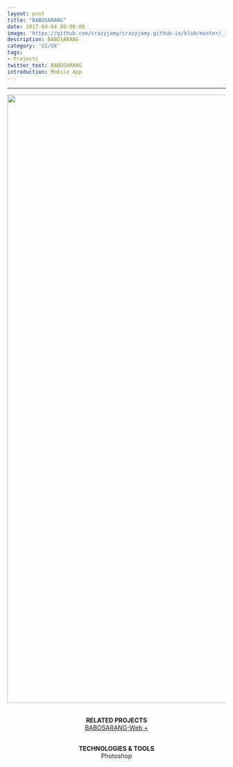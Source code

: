 ```yaml
---
layout: post
title: "BABOSARANG"
date: 2017-04-04 00:00:00
image: 'https://github.com/crazyjamy/crazyjamy.github.io/blob/master/_images/_thumbnail/babosarang-m.png?raw=true'
description: BABOSARANG
category: 'UI/UX'
tags:
- Projects
twitter_text: BABOSARANG
introduction: Mobile App
---
```


---

<div align="center">
<img src="https://github.com/crazyjamy/crazyjamy.github.io/blob/master/_images/_post/babosarang/mobile-ui-babosarang_01.jpg?raw=true" alt="" style="width: 1400px;">
 <br /> <br />

<strong> RELATED PROJECTS </strong> <br />
[BABOSARANG-Web + ](../babosarang-web/)  <br /><br />

<strong>TECHNOLOGIES & TOOLS </strong> <br />
Photoshop <br />
</div>



